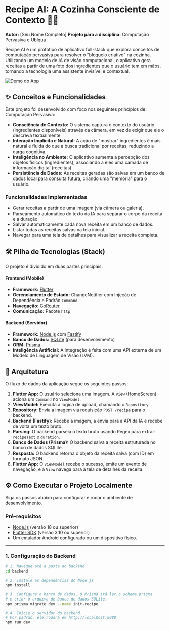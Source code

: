 # Recipe AI: A Cozinha Consciente de Contexto 🤖🍳

**Autor:** [Seu Nome Completo]
**Projeto para a disciplina:** Computação Pervasiva e Ubíqua

Recipe AI é um protótipo de aplicativo full-stack que explora conceitos de computação pervasiva para resolver o "bloqueio criativo" na cozinha. Utilizando um modelo de IA de visão computacional, o aplicativo gera receitas a partir de uma foto dos ingredientes que o usuário tem em mãos, tornando a tecnologia uma assistente invisível e contextual.

![Demo do App](https://via.placeholder.com/600x350.png?text=Adicione+um+GIF+da+demonstração+aqui)

## ✨ Conceitos e Funcionalidades

Este projeto foi desenvolvido com foco nos seguintes princípios de Computação Pervasiva:

* **Consciência de Contexto:** O sistema captura o contexto do usuário (ingredientes disponíveis) através da câmera, em vez de exigir que ele o descreva textualmente.
* **Interação Implícita e Natural:** A ação de "mostrar" ingredientes é mais natural e fluida do que a busca tradicional por receitas, reduzindo a carga cognitiva.
* **Inteligência no Ambiente:** O aplicativo aumenta a percepção dos objetos físicos (ingredientes), associando a eles uma camada de informação digital (receitas).
* **Persistência de Dados:** As receitas geradas são salvas em um banco de dados local para consulta futura, criando uma "memória" para o usuário.

### Funcionalidades Implementadas
* Gerar receitas a partir de uma imagem (via câmera ou galeria).
* Parseamento automático do texto da IA para separar o corpo da receita e a duração.
* Salvar automaticamente cada nova receita em um banco de dados.
* Listar todas as receitas salvas na tela inicial.
* Navegar para uma tela de detalhes para visualizar a receita completa.

## 🛠️ Pilha de Tecnologias (Stack)

O projeto é dividido em duas partes principais:

#### **Frontend (Mobile)**
* **Framework:** [Flutter](https://flutter.dev/)
* **Gerenciamento de Estado:** ChangeNotifier com Injeção de Dependência e Padrão `Command`.
* **Navegação:** [GoRouter](https://pub.dev/packages/go_router)
* **Comunicação:** Pacote `http`

#### **Backend (Servidor)**
* **Framework:** [Node.js](https://nodejs.org/) com [Fastify](https://www.fastify.io/)
* **Banco de Dados:** [SQLite](https://www.sqlite.org/index.html) (para desenvolvimento)
* **ORM:** [Prisma](https://www.prisma.io/)
* **Inteligência Artificial:** A integração é feita com uma API externa de um Modelo de Linguagem de Visão (LVM).

## 🚀 Arquitetura

O fluxo de dados da aplicação segue os seguintes passos:

1.  **Flutter App:** O usuário seleciona uma imagem. A `View` (HomeScreen) aciona um `Command` no `ViewModel`.
2.  **ViewModel:** Executa a lógica de upload, chamando o `Repository`.
3.  **Repository:** Envia a imagem via requisição `POST /recipe` para o backend.
4.  **Backend (Fastify):** Recebe a imagem, a envia para a API da IA e recebe de volta um texto bruto.
5.  **Parsing:** O backend parseia o texto bruto usando Regex para extrair `recipeText` e `duration`.
6.  **Banco de Dados (Prisma):** O backend salva a receita estruturada no banco de dados SQLite.
7.  **Resposta:** O backend retorna o objeto da receita salva (com ID) em formato JSON.
8.  **Flutter App:** O `ViewModel` recebe o sucesso, emite um evento de navegação, e a `View` navega para a tela de detalhes da receita.

## ⚙️ Como Executar o Projeto Localmente

Siga os passos abaixo para configurar e rodar o ambiente de desenvolvimento.

### Pré-requisitos
* [Node.js](https://nodejs.org/en) (versão 18 ou superior)
* [Flutter SDK](https://docs.flutter.dev/get-started/install) (versão 3.10 ou superior)
* Um emulador Android configurado ou um dispositivo físico.

---

### 1. Configuração do Backend

```bash
# 1. Navegue até a pasta do backend
cd backend

# 2. Instale as dependências do Node.js
npm install

# 3. Configure o banco de dados. O Prisma irá ler o schema.prisma
# e criar o arquivo de banco de dados SQLite.
npx prisma migrate dev --name init-recipe

# 4. Inicie o servidor do backend.
# Por padrão, ele rodará em http://localhost:8080
npm run dev